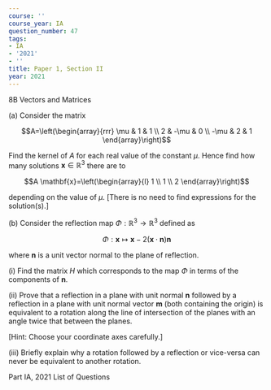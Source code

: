 ```yaml
---
course: ''
course_year: IA
question_number: 47
tags:
- IA
- '2021'
- ''
title: Paper 1, Section II
year: 2021
---
```



8B Vectors and Matrices

(a) Consider the matrix

$$A=\left(\begin{array}{rrr}
\mu & 1 & 1 \\
2 & -\mu & 0 \\
-\mu & 2 & 1
\end{array}\right)$$

Find the kernel of $A$ for each real value of the constant $\mu$. Hence find how many solutions $\mathbf{x} \in \mathbb{R}^{3}$ there are to

$$A \mathbf{x}=\left(\begin{array}{l}
1 \\
1 \\
2
\end{array}\right)$$

depending on the value of $\mu$. [There is no need to find expressions for the solution(s).]

(b) Consider the reflection map $\Phi: \mathbb{R}^{3} \rightarrow \mathbb{R}^{3}$ defined as

$$\Phi: \mathbf{x} \mapsto \mathbf{x}-2(\mathbf{x} \cdot \mathbf{n}) \mathbf{n}$$

where $\mathbf{n}$ is a unit vector normal to the plane of reflection.

(i) Find the matrix $H$ which corresponds to the map $\Phi$ in terms of the components of $\mathbf{n}$.

(ii) Prove that a reflection in a plane with unit normal $\mathbf{n}$ followed by a reflection in a plane with unit normal vector $\mathbf{m}$ (both containing the origin) is equivalent to a rotation along the line of intersection of the planes with an angle twice that between the planes.

[Hint: Choose your coordinate axes carefully.]

(iii) Briefly explain why a rotation followed by a reflection or vice-versa can never be equivalent to another rotation.

Part IA, 2021 List of Questions